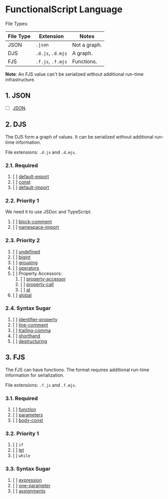# FunctionalScript Language

File Types:

|File Type|Extension        |Notes       |
|---------|-----------------|------------|
|JSON     |`.json`          |Not a graph.|
|DJS      |`.d.js`, `.d.mjs`|A graph.    |
|FJS      |`.f.js`, `.f.mjs`|Functions.  |

**Note**: An FJS value can't be serialized without additional run-time infrastructure.

## 1. JSON

- [ ] [JSON](./1000-json.md).

## 2. DJS

The DJS form a graph of values. It can be serialized without additional run-time information.

File extensions: `.d.js` and `.d.mjs`.

### 2.1. Required

1. [ ] [default-export](./2110-default-export.md)
2. [ ] [const](./2120-const.md)
3. [ ] [default-import](./2130-default-import.md)

### 2.2. Priority 1

We need it to use JSDoc and TypeScript.

1. [ ] [block-comment](./2210-block-comment.md)
2. [ ] [namespace-import](./2220-namespace-import.md)

### 2.3. Priority 2

1. [ ] [undefined](./231-undefined.md)
2. [ ] [bigint](./232-bigint.md)
3. [ ] [grouping](./233-grouping.md)
4. [ ] [operators](./234-operatos.md)
5. [ ] Property Accessors:
   1. [ ] [property-accessor](./2351-property-accessor.md)
   2. [ ] [property-call](./2352-property-call.md)
   3. [ ] [at](./2353-at.md)
6. [ ] [global](./2360-global.md)

### 2.4. Syntax Sugar

1. [ ] [identifier-property](./2410-identifier-property.md)
2. [ ] [line-comment](./2420-line-comment.md)
3. [ ] [trailing-comma](./2430-trailing-comma.md)
4. [ ] [shorthand](./2440-shorthand.md)
5. [ ] [destructuring](./2450-destructuring.md)

## 3. FJS

The FJS can have functions. The format requires additional run-time information for serialization.

File extensions: `.f.js` and `.f.mjs`.

### 3.1. Required

1. [ ] [function](./3110-function.md)
2. [ ] [parameters](./3120-parameters.md)
3. [ ] [body-const](./3130-body-const.md)

### 3.2. Priority 1

1. [ ] `if`
2. [ ] [let](./3220-let.md)
3. [ ] `while`

### 3.3. Syntax Sugar

1. [ ] [expression](./321-expression.md)
2. [ ] [one-parameter](./322-one-parameter.md)
3. [ ] [assignments](./3330-assignments.md)

